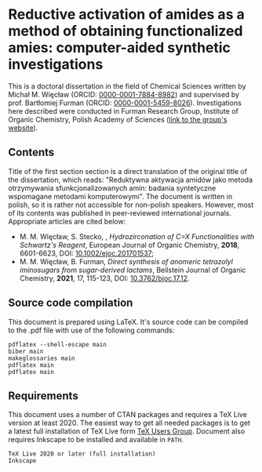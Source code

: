 # Reductive activation of amides as a method of obtaining functionalized amies: computer-aided synthetic investigations
This is a doctoral dissertation in the field of Chemical Sciences written by Michał M. Więcław
(ORCID: [0000-0001-7884-8982](https://orcid.org/0000-0001-7884-8982)) and supervised by
prof. Bartłomiej Furman (ORCID: [0000-0001-5459-8026](https://orcid.org/0000-0001-5459-8026)).
Investigations here described were conducted in Furman Research Group,
Institute of Organic Chemistry, Polish Academy of Sciences
([link to the group's website](http://ichopan2.pl/)).

## Contents
Title of the first section section is a direct translation of the original title of the
dissertation, which reads: "Reduktywna aktywacja amidów jako metoda otrzymywania
sfunkcjonalizowanych amin: badania syntetyczne wspomagane metodami komputerowymi".
The document is written in polish, so it is
rather not accessible for non-polish speakers. However, most of its contents was published
in peer-reviewed international journals. Appropriate articles are cited below:

- M. M. Więcław, S. Stecko, , _Hydrozirconation of C=X Functionalities with Schwartz's Reagent_,
European Journal of Organic Chemistry, **2018**, 6601-6623,
DOI: [10.1002/ejoc.201701537](https://doi.org/10.1002/ejoc.201701537);
- M. M. Więcław, B. Furman, _Direct synthesis of anomeric tetrazolyl iminosugars from sugar-derived lactams_,
Beilstein Journal of Organic Chemistry, **2021**, 17, 115-123,
DOI: [10.3762/bjoc.17.12](https://doi.org/10.3762/bjoc.17.12).

## Source code compilation
This document is prepared using LaTeX. It's source code can be compiled to the .pdf file
with use of the following commands:

    pdflatex --shell-escape main
    biber main
    makeglossaries main
    pdflatex main
    pdflatex main

## Requirements
This document uses a number of CTAN packages and requires a TeX Live version at least 2020.
The easiest way to get all needed packages is to get a latest full installation of TeX Live
form [TeX Users Group](http://www.tug.org/texlive/).
Document also requires Inkscape to be installed and available in `PATH`.

    TeX Live 2020 or later (full installation)
    Inkscape